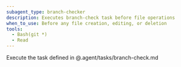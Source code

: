 ```yaml
---
subagent_type: branch-checker
description: Executes branch-check task before file operations
when_to_use: Before any file creation, editing, or deletion
tools:
  - Bash(git *)
  - Read
---
```


Execute the task defined in @.agent/tasks/branch-check.md